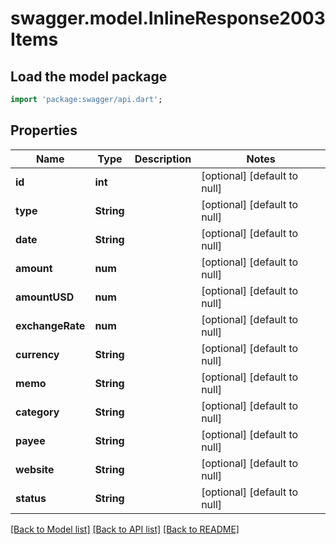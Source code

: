 # swagger.model.InlineResponse2003Items

## Load the model package
```dart
import 'package:swagger/api.dart';
```

## Properties
Name | Type | Description | Notes
------------ | ------------- | ------------- | -------------
**id** | **int** |  | [optional] [default to null]
**type** | **String** |  | [optional] [default to null]
**date** | **String** |  | [optional] [default to null]
**amount** | **num** |  | [optional] [default to null]
**amountUSD** | **num** |  | [optional] [default to null]
**exchangeRate** | **num** |  | [optional] [default to null]
**currency** | **String** |  | [optional] [default to null]
**memo** | **String** |  | [optional] [default to null]
**category** | **String** |  | [optional] [default to null]
**payee** | **String** |  | [optional] [default to null]
**website** | **String** |  | [optional] [default to null]
**status** | **String** |  | [optional] [default to null]

[[Back to Model list]](../README.md#documentation-for-models) [[Back to API list]](../README.md#documentation-for-api-endpoints) [[Back to README]](../README.md)


